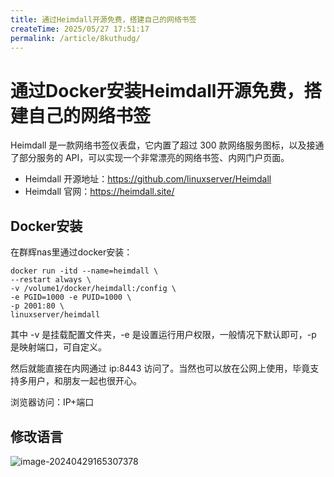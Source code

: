 ```yaml
---
title: 通过Heimdall开源免费，搭建自己的网络书签
createTime: 2025/05/27 17:51:17
permalink: /article/8kuthudg/
---
```

# 通过Docker安装Heimdall开源免费，搭建自己的网络书签

Heimdall 是一款网络书签仪表盘，它内置了超过 300 款网络服务图标，以及接通了部分服务的 API，可以实现一个非常漂亮的网络书签、内网门户页面。

- Heimdall 开源地址：https://github.com/linuxserver/Heimdall
- Heimdall 官网：https://heimdall.site/

## Docker安装



在群辉nas里通过docker安装：

```
docker run -itd --name=heimdall \
--restart always \
-v /volume1/docker/heimdall:/config \
-e PGID=1000 -e PUID=1000 \
-p 2001:80 \
linuxserver/heimdall
```



其中 -v 是挂载配置文件夹，-e 是设置运行用户权限，一般情况下默认即可，-p 是映射端口，可自定义。

然后就能直接在内网通过 ip:8443 访问了。当然也可以放在公网上使用，毕竟支持多用户，和朋友一起也很开心。

浏览器访问：IP+端口



## 修改语言

![image-20240429165307378](https://imgoss.xgss.net/picgo/image-20240429165307378.png?aliyun)







